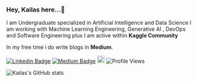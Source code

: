 ### Hey, Kailas here...👋 

I am Undergraduate specialized in Artificial Intelligence and Data Science
I am working with Machine Learning Engineering, Generative AI , DevOps and Software Engineering plus I am active within **Kaggle Community** 

In my free time i do write blogs in **Medium**. 

[![Linkedin Badge](https://img.shields.io/badge/-Linkedin-blue?style=flat-square&logo=Linkedin&logoColor=white&link=https://www.linkedin.com/in/kailas-p-sudheer-6bb244201/)](https://www.linkedin.com/in/kailas-p-sudheer-6bb244201/)    [![Medium Badge](https://img.shields.io/badge/-Medium-black?style=flat-square&logo=Medium&logoColor=white&link=https://medium.com/@kailaspsudheer)](https://medium.com/@kailaspsudheer)      [<img src="https://upload.wikimedia.org/wikipedia/commons/7/7c/Kaggle_logo.png" height="20">](https://www.kaggle.com/kailaspsudheer) ![Profile Views](https://komarev.com/ghpvc/?username=kailas711&style=plastic&color=blueviolet)

![Kailas's GitHub stats](https://github-readme-stats.vercel.app/api?username=kailas711&show_icons=true&theme=transparent)


